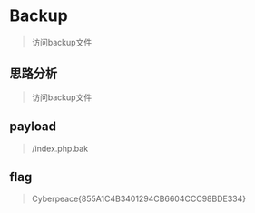 # Backup

> 访问backup文件

## 思路分析

> 访问backup文件

## payload

> /index.php.bak

## flag

> Cyberpeace{855A1C4B3401294CB6604CCC98BDE334}